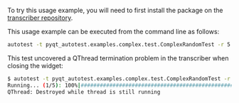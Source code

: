 To try this usage example, you will need to first install the package on the [transcriber repository](https://github.com/ewancook/transcriber).

This usage example can be executed from the command line as follows:

```sh
autotest -t pyqt_autotest.examples.complex.test.ComplexRandomTest -r 5 -a 10 -w 100
```

This test uncovered a QThread termination problem in the transcriber when closing the widget:

```sh
$ autotest -t pyqt_autotest.examples.complex.test.ComplexRandomTest -r 5 -a 10 -w 100
Running... (1/5): 100%|########################################################|
QThread: Destroyed while thread is still running
```